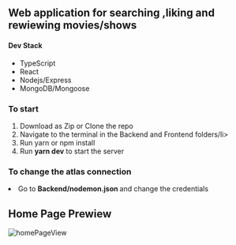 <h2>Web application for searching ,liking and rewiewing  movies/shows</h2>

<h4>Dev Stack</h4>
<ul>
<li>TypeScript</li>
<li>React</li>
<li>Nodejs/Express</li>
<li>MongoDB/Mongoose</li>
</ul>

<h3>To start</h3>

<ol>
  <li>Download as Zip or Clone the repo</li>
  <li>Navigate to the terminal in the Backend and Frontend folders/li>
  <li>Run yarn or npm install</li>
   <li>Run <b>yarn dev</b> to start the server</li>
</ol> 

<h3>To change the atlas connection</h3>
<li>Go to <b>Backend/nodemon.json </b> and change the credentials</li>

<h2>Home Page Prewiew</h2>


![homePageView](https://i.ibb.co/KyD6LKd/localhost-3000.png)
